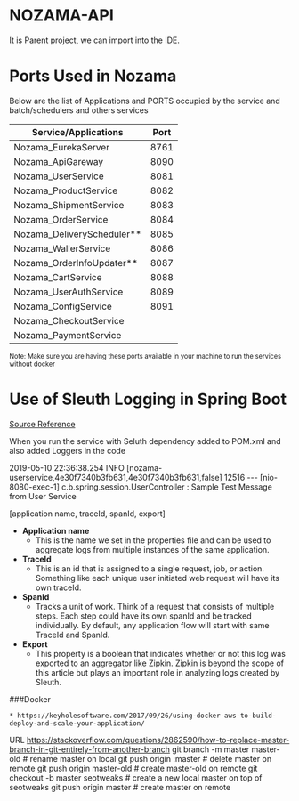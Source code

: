 # NOZAMA-API 
It is Parent project, we can import into the IDE.



# Ports Used in Nozama
Below are the list of Applications and PORTS occupied by the service and batch/schedulers and others services

|    Service/Applications       |     Port      |
|-------------------------------|---------------|
|   Nozama_EurekaServer         |   8761        |
|   Nozama_ApiGareway           |   8090        |
|   Nozama_UserService          |   8081        |
|   Nozama_ProductService       |   8082        |
|   Nozama_ShipmentService      |   8083        |
|   Nozama_OrderService         |   8084        |
|   Nozama_DeliveryScheduler**  |   8085        |
|   Nozama_WallerService        |   8086        |
|   Nozama_OrderInfoUpdater**   |   8087        |
|   Nozama_CartService          |   8088        |
|   Nozama_UserAuthService      |	8089        |
|   Nozama_ConfigService      	|	8091        |
|   Nozama_CheckoutService      |               |
|   Nozama_PaymentService       |               |


<sup>Note: Make sure you are having these ports available in your machine to run the services without docker</sup>


# Use of Sleuth Logging in Spring Boot

[Source Reference](https://www.baeldung.com/spring-cloud-sleuth-single-application)

When you run the service with Seluth dependency added to POM.xml and also added Loggers in the code

2019-05-10 22:36:38.254  INFO 
  [nozama-userservice,4e30f7340b3fb631,4e30f7340b3fb631,false] 12516 
  --- [nio-8080-exec-1] c.b.spring.session.UserController : Sample Test Message from User Service

[application name, traceId, spanId, export]

* **Application name** 
    * This is the name we set in the properties file and can be used to aggregate logs from multiple instances of the same application.
* **TraceId**
    * This is an id that is assigned to a single request, job, or action. Something like each unique user initiated web request will have its own traceId.
* **SpanId**
    * Tracks a unit of work. Think of a request that consists of multiple steps. Each step could have its own spanId and be tracked individually. By default, any application flow will start with same TraceId and SpanId.
* **Export**
    * This property is a boolean that indicates whether or not this log was exported to an aggregator like Zipkin. Zipkin is beyond the scope of this article but plays an important role in analyzing logs created by Sleuth.

###Docker

    * https://keyholesoftware.com/2017/09/26/using-docker-aws-to-build-deploy-and-scale-your-application/

URL https://stackoverflow.com/questions/2862590/how-to-replace-master-branch-in-git-entirely-from-another-branch
git branch -m master master-old  # rename master on local
git push origin :master          # delete master on remote
git push origin master-old       # create master-old on remote
git checkout -b master seotweaks # create a new local master on top of seotweaks
git push origin master           # create master on remote
